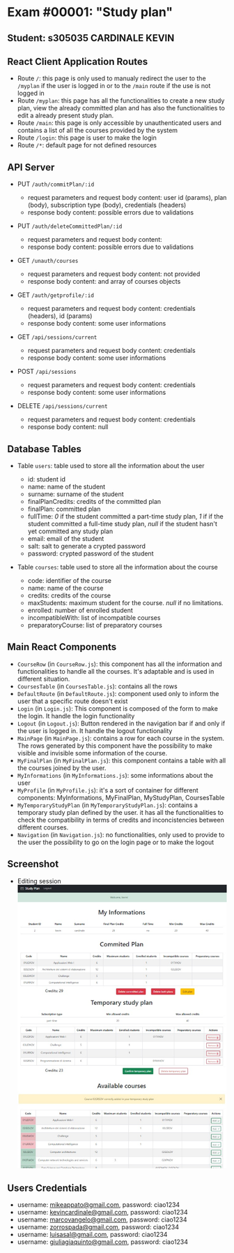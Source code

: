 # Exam #00001: "Study plan"
## Student: s305035 CARDINALE KEVIN

## React Client Application Routes

- Route `/`: this page is only used to manualy redirect the user to the `/myplan` if the user is logged in or to the `/main` route if the use is not logged in
- Route `/myplan`: this page has all the functionalities to create a new study plan, view the already committed plan and has also the functionalities to edit a already present study plan.
- Route `/main`: this page is only accessible by unauthenticated users and contains a list of all the courses provided by the system
- Route `/login`: this page is user to make the login
- Route `/*`: default page for not defined resources


## API Server

- PUT `/auth/commitPlan/:id`
  - request parameters and request body content: user id (params), plan (body), subscription type (body), credentials (headers)
  - response body content: possible errors due to validations

- PUT `/auth/deleteCommittedPlan/:id`
  - request parameters and request body content: 
  - response body content: possible errors due to validations

- GET `/unauth/courses`
  - request parameters and request body content: not provided
  - response body content: and array of courses objects

- GET `/auth/getprofile/:id`
  - request parameters and request body content: credentials (headers), id (params)
  - response body content: some user informations

- GET `/api/sessions/current`
  - request parameters and request body content: credentials 
  - response body content: some user informations

- POST `/api/sessions`
  - request parameters and request body content: credentials
  - response body content: some user informations 

- DELETE `/api/sessions/current`
  - request parameters and request body content: credentials 
  - response body content: null

## Database Tables

- Table `users`: table used to store all the information about the user
  - id: student id
  - name: name of the student
  - surname: surname of the student
  - finalPlanCredits: credits of the committed plan
  - finalPlan: committed plan
  - fullTime: _0_ if the student committed a part-time study plan, _1_ if if the student committed a full-time study plan, _null_ if the student hasn't yet committed any study plan
  - email: email of the student
  - salt: salt to generate a crypted password
  - password: crypted password of the student


- Table `courses`: table used to store all the information about the course 
  - code: identifier of the course
  - name: name of the course
  - credits: credits of the course
  - maxStudents: maximum student for the course. _null_ if no limitations.
  - enrolled: number of enrolled student
  - incompatibleWith: list of incompatible courses
  - preparatoryCourse: list of preparatory courses

## Main React Components

- `CourseRow`  (in `CourseRow.js`): this component has all the information and functionalities to handle all the courses. It's adaptable and is used in different situation. 
- `CoursesTable`  (in `CoursesTable.js`): contains all the rows
- `DefaultRoute`  (in `DefaultRoute.js`): component used only to inform the user that a specific route doesn't exist
- `Login`  (in `Login.js`): This component is composed of the form to make the login. It handle the login functionality
- `Logout`  (in `Logout.js`): Button rendered in the navigation bar if and only if the user is logged in. It handle the logout functionality
- `MainPage`  (in `MainPage.js`): contains a row for each course in the system. The rows generated by this component have the possibility to make visible and invisible some information of the course. 
- `MyFinalPlan`  (in `MyFinalPlan.js`): this component contains a table with all the courses joined by the user.
- `MyInformations`  (in `MyInformations.js`): some informations about the user
- `MyProfile`  (in `MyProfile.js`):  it's a sort of container for different components: MyInformations, MyFinalPlan, MyStudyPlan, CoursesTable
- `MyTemporaryStudyPlan`  (in `MyTemporaryStudyPlan.js`): contains a temporary study plan defined by the user. it has all the functionalities to check the compatibility in terms of credits and inconcistencies between different courses.
- `Navigation`  (in `Navigation.js`): no functionalities, only used to provide to the user the possibility to go on the login page or to make the logout


## Screenshot

- Editing session
![Editing session](./src/img/editingSession.jpg)


## Users Credentials

- username: mikeappato@gmail.com, password: ciao1234 
- username: kevincardinale@gmail.com, password: ciao1234 
- username: marcovangelo@gmail.com, password: ciao1234 
- username: zorrospada@gmail.com, password: ciao1234 
- username: luisasal@gmail.com, password: ciao1234 
- username: giuliagiaquinto@gmail.com, password: ciao1234 
